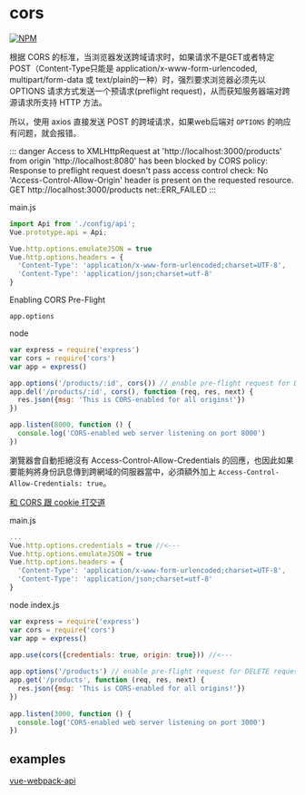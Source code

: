 # cors

[![NPM](https://nodei.co/npm/cors.png?downloads=true&stars=true)](https://nodei.co/npm/cors/)

根据 CORS 的标准，当浏览器发送跨域请求时，如果请求不是GET或者特定POST（Content-Type只能是 application/x-www-form-urlencoded, multipart/form-data 或 text/plain的一种）时，强烈要求浏览器必须先以 OPTIONS 请求方式发送一个预请求(preflight request)，从而获知服务器端对跨源请求所支持 HTTP 方法。

所以，使用 axios 直接发送 POST 的跨域请求，如果web后端对 `OPTIONS` 的响应有问题，就会报错。

::: danger
Access to XMLHttpRequest at 'http://localhost:3000/products' from origin 'http://localhost:8080' has been blocked by CORS policy: Response to preflight request doesn't pass access control check: No 'Access-Control-Allow-Origin' header is present on the requested resource.
GET http://localhost:3000/products net::ERR_FAILED
:::

main.js

```js
import Api from './config/api';
Vue.prototype.api = Api;

Vue.http.options.emulateJSON = true
Vue.http.options.headers = {
  'Content-Type': 'application/x-www-form-urlencoded;charset=UTF-8',
  'Content-Type': 'application/json;charset=utf-8'
}
```

Enabling CORS Pre-Flight

`app.options`

node

```js
var express = require('express')
var cors = require('cors')
var app = express()

app.options('/products/:id', cors()) // enable pre-flight request for DELETE request
app.del('/products/:id', cors(), function (req, res, next) {
  res.json({msg: 'This is CORS-enabled for all origins!'})
})

app.listen(8000, function () {
  console.log('CORS-enabled web server listening on port 8000')
})
```


瀏覽器會自動拒絕沒有 Access-Control-Allow-Credentials 的回應，也因此如果要能夠將身份訊息傳到跨網域的伺服器當中，必須額外加上 `Access-Control-Allow-Credentials: true`。

[和 CORS 跟 cookie 打交道](https://medium.com/d-d-mag/%E5%92%8C-cors-%E8%B7%9F-cookie-%E6%89%93%E4%BA%A4%E9%81%93-dd420ccc7399)


main.js

```js
...
Vue.http.options.credentials = true //<---
Vue.http.options.emulateJSON = true
Vue.http.options.headers = {
  'Content-Type': 'application/x-www-form-urlencoded;charset=UTF-8',
  'Content-Type': 'application/json;charset=utf-8'
}
```

node index.js

```js
var express = require('express')
var cors = require('cors')
var app = express()
 
app.use(cors({credentials: true, origin: true})) //<---

app.options('/products') // enable pre-flight request for DELETE request
app.get('/products', function (req, res, next) {
  res.json({msg: 'This is CORS-enabled for all origins!'})
})
 
app.listen(3000, function () {
  console.log('CORS-enabled web server listening on port 3000')
})
```

## examples

[vue-webpack-api](https://github.com/JacobHsu/vue-webpack-api)